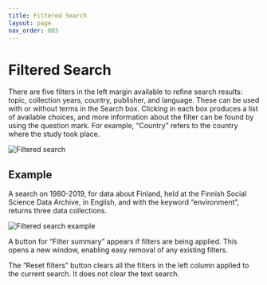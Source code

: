 ```yaml
---
title: Filtered Search
layout: page
nav_order: 003
---
```


# Filtered Search

There are five filters in the left margin available to refine search results: topic, collection years, country, publisher, and language.
These can be used with or without terms in the Search box.
Clicking in each box produces a list of available choices, and more information about the filter can be found by using the question mark.
For example, “Country” refers to the country where the study took place.

![Filtered search](images/filtered-search.png "Filtered search")

## Example

A search on 1980-2019, for data about Finland, held at the Finnish Social Science Data Archive, in English,
and with the keyword “environment”, returns three data collections.

![Filtered search example](images/filtered-search-example.png "Filtered search example")

A button for “Filter summary” appears if filters are being applied.
This opens a new window, enabling easy removal of any existing filters.

The “Reset filters” button clears all the filters in the left column applied to the current search.
It does not clear the text search.
